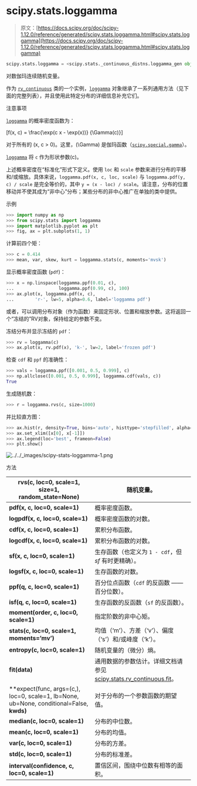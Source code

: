 # scipy.stats.loggamma

> 原文：[https://docs.scipy.org/doc/scipy-1.12.0/reference/generated/scipy.stats.loggamma.html#scipy.stats.loggamma](https://docs.scipy.org/doc/scipy-1.12.0/reference/generated/scipy.stats.loggamma.html#scipy.stats.loggamma)

```py
scipy.stats.loggamma = <scipy.stats._continuous_distns.loggamma_gen object>
```

对数伽玛连续随机变量。

作为 [`rv_continuous`](scipy.stats.rv_continuous.html#scipy.stats.rv_continuous "scipy.stats.rv_continuous") 类的一个实例，[`loggamma`](#scipy.stats.loggamma "scipy.stats.loggamma") 对象继承了一系列通用方法（见下面的完整列表），并且使用此特定分布的详细信息补充它们。

注意事项

[`loggamma`](#scipy.stats.loggamma "scipy.stats.loggamma") 的概率密度函数为：

\[f(x, c) = \frac{\exp(c x - \exp(x))} {\Gamma(c)}\]

对于所有的 \(x, c > 0\)。这里，\(\Gamma\) 是伽玛函数（[`scipy.special.gamma`](scipy.special.gamma.html#scipy.special.gamma "scipy.special.gamma")）。

[`loggamma`](#scipy.stats.loggamma "scipy.stats.loggamma") 将 `c` 作为形状参数\(c\)。

上述概率密度在“标准化”形式下定义。使用 `loc` 和 `scale` 参数来进行分布的平移和/或缩放。具体来说，`loggamma.pdf(x, c, loc, scale)` 与 `loggamma.pdf(y, c) / scale` 是完全等价的，其中 `y = (x - loc) / scale`。请注意，分布的位置移动并不使其成为“非中心”分布；某些分布的非中心推广在单独的类中提供。

示例

```py
>>> import numpy as np
>>> from scipy.stats import loggamma
>>> import matplotlib.pyplot as plt
>>> fig, ax = plt.subplots(1, 1) 
```

计算前四个矩：

```py
>>> c = 0.414
>>> mean, var, skew, kurt = loggamma.stats(c, moments='mvsk') 
```

显示概率密度函数 (`pdf`)：

```py
>>> x = np.linspace(loggamma.ppf(0.01, c),
...                 loggamma.ppf(0.99, c), 100)
>>> ax.plot(x, loggamma.pdf(x, c),
...        'r-', lw=5, alpha=0.6, label='loggamma pdf') 
```

或者，可以调用分布对象（作为函数）来固定形状、位置和缩放参数。这将返回一个“冻结的”RV对象，保持给定的参数不变。

冻结分布并显示冻结的 `pdf`：

```py
>>> rv = loggamma(c)
>>> ax.plot(x, rv.pdf(x), 'k-', lw=2, label='frozen pdf') 
```

检查 `cdf` 和 `ppf` 的准确性：

```py
>>> vals = loggamma.ppf([0.001, 0.5, 0.999], c)
>>> np.allclose([0.001, 0.5, 0.999], loggamma.cdf(vals, c))
True 
```

生成随机数：

```py
>>> r = loggamma.rvs(c, size=1000) 
```

并比较直方图：

```py
>>> ax.hist(r, density=True, bins='auto', histtype='stepfilled', alpha=0.2)
>>> ax.set_xlim([x[0], x[-1]])
>>> ax.legend(loc='best', frameon=False)
>>> plt.show() 
```

![../../_images/scipy-stats-loggamma-1.png](../Images/8460731045d989b2551725438a6f7729.png)

方法

| **rvs(c, loc=0, scale=1, size=1, random_state=None)** | 随机变量。 |
| --- | --- |
| **pdf(x, c, loc=0, scale=1)** | 概率密度函数。 |
| **logpdf(x, c, loc=0, scale=1)** | 概率密度函数的对数。 |
| **cdf(x, c, loc=0, scale=1)** | 累积分布函数。 |
| **logcdf(x, c, loc=0, scale=1)** | 累积分布函数的对数。 |
| **sf(x, c, loc=0, scale=1)** | 生存函数（也定义为 `1 - cdf`，但 *sf* 有时更精确）。 |
| **logsf(x, c, loc=0, scale=1)** | 生存函数的对数。 |
| **ppf(q, c, loc=0, scale=1)** | 百分位点函数（`cdf` 的反函数 —— 百分位数）。 |
| **isf(q, c, loc=0, scale=1)** | 生存函数的反函数（`sf` 的反函数）。 |
| **moment(order, c, loc=0, scale=1)** | 指定阶数的非中心矩。 |
| **stats(c, loc=0, scale=1, moments=’mv’)** | 均值（‘m’）、方差（‘v’）、偏度（‘s’）和/或峰度（‘k’）。 |
| **entropy(c, loc=0, scale=1)** | 随机变量的（微分）熵。 |
| **fit(data)** | 通用数据的参数估计。详细文档请参见 [scipy.stats.rv_continuous.fit](https://docs.scipy.org/doc/scipy/reference/generated/scipy.stats.rv_continuous.fit.html#scipy.stats.rv_continuous.fit)。 |
| **expect(func, args=(c,), loc=0, scale=1, lb=None, ub=None, conditional=False, **kwds)** | 对于分布的一个参数函数的期望值。 |
| **median(c, loc=0, scale=1)** | 分布的中位数。 |
| **mean(c, loc=0, scale=1)** | 分布的均值。 |
| **var(c, loc=0, scale=1)** | 分布的方差。 |
| **std(c, loc=0, scale=1)** | 分布的标准差。 |
| **interval(confidence, c, loc=0, scale=1)** | 置信区间，围绕中位数有相等的面积。 |
